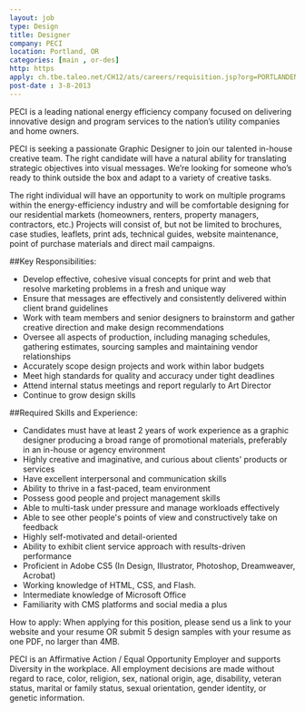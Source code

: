 ```yaml
---
layout: job
type: Design
title: Designer
company: PECI
location: Portland, OR
categories: [main , or-des]
http: https
apply: ch.tbe.taleo.net/CH12/ats/careers/requisition.jsp?org=PORTLANDENERGY&cws=4&rid=796
post-date : 3-8-2013
---
```


PECI is a leading national energy efficiency company focused on delivering innovative design and program services to the nation’s utility companies and home owners.
 
PECI is seeking a passionate Graphic Designer to join our talented in-house creative team. The right candidate will have a natural ability for translating strategic objectives into visual messages. We’re looking for someone who’s ready to think outside the box and adapt to a variety of creative tasks. 
 
The right individual will have an opportunity to work on multiple programs within the energy-efficiency industry and will be comfortable designing for our residential markets (homeowners, renters, property managers, contractors, etc.) Projects will consist of, but not be limited to brochures, case studies, leaflets, print ads, technical guides, website maintenance, point of purchase materials and direct mail campaigns.
 
##Key Responsibilities:

* Develop effective, cohesive visual concepts for print and web that resolve marketing problems in a fresh and unique way  
* Ensure that messages are effectively and consistently delivered within client brand guidelines
* Work with team members and senior designers to brainstorm and gather creative direction and make design recommendations
* Oversee all aspects of production, including managing schedules, gathering estimates, sourcing samples and maintaining vendor relationships
* Accurately scope design projects and work within labor budgets
* Meet high standards for quality and accuracy under tight deadlines
* Attend internal status meetings and report regularly to Art Director
* Continue to grow design skills

##Required Skills and Experience:

* Candidates must have at least 2 years of work experience as a graphic designer producing a broad range of promotional materials, preferably in an in-house or agency environment
* Highly creative and imaginative, and curious about clients' products or services
* Have excellent interpersonal and communication skills 
* Ability to thrive in a fast-paced, team environment
* Possess good people and project management skills
* Able to multi-task under pressure and  manage workloads effectively 
* Able to see other people's points of view and constructively take on feedback 
* Highly self-motivated and detail-oriented 
* Ability to exhibit client service approach with results-driven performance
* Proficient in Adobe CS5 (In Design, Illustrator, Photoshop, Dreamweaver, Acrobat)
* Working knowledge of HTML, CSS, and Flash. 
* Intermediate knowledge of Microsoft Office
* Familiarity with CMS platforms and social media a plus

How to apply: When applying for this position, please send us a link to your website and your resume OR submit 5 design samples with your resume as one PDF, no larger than 4MB. 
 
PECI is an Affirmative Action / Equal Opportunity Employer and supports Diversity in the workplace. All employment decisions are made without regard to race, color, religion, sex, national origin, age, disability, veteran status, marital or family status, sexual orientation, gender identity, or genetic information.